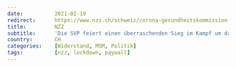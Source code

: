 ```yaml
---
date:          2021-02-19
redirect:      https://www.nzz.ch/schweiz/corona-gesundheitskommission-will-restaurants-am-22-maerz-oeffnen-ld.1602801
title:         NZZ
subtitle:      'Die SVP feiert einen überraschenden Sieg im Kampf um das Corona-Regime – die Restaurants sollen schon am 22. März öffnen'
country:       CH
categories:    [Widerstand, MSM, Politik]
tags:          [nzz, lockdown, paywall]
---
```


